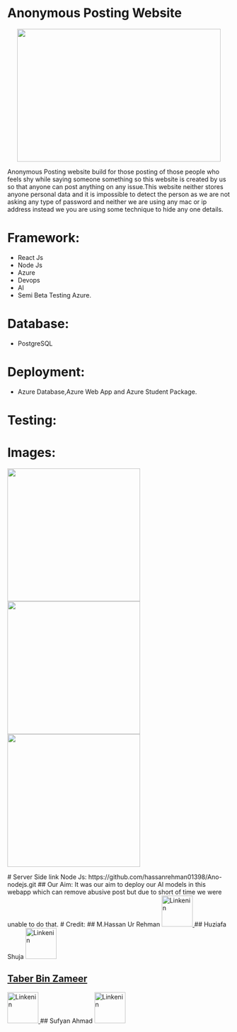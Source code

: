 # Anonymous Posting Website
<p align="center">
  <img width="460" height="300" src="https://user-images.githubusercontent.com/47937749/90986821-169a6780-e59f-11ea-9a28-d29a2bb290c4.jpg">
</p>
Anonymous Posting website build for those posting of those people who feels shy while saying someone something so this website is created by us so that anyone can post anything on any issue.This website neither stores anyone personal data and it is impossible to detect the person as we are not asking any type of password and neither we are using any mac or ip address instead we you are using some technique to hide any one details.

# Framework:
- React Js
- Node Js
- Azure
- Devops
- AI
- Semi Beta Testing Azure.

# Database:
- PostgreSQL

# Deployment:
- Azure Database,Azure Web App and Azure Student Package.
# Testing:

# Images:

<p float="left">
  <img src="https://user-images.githubusercontent.com/47937749/90986686-21a0c800-e59e-11ea-8184-8f1a46aefeec.PNG" width="300" />
  <img src="https://user-images.githubusercontent.com/47937749/90986688-22395e80-e59e-11ea-8899-9afaab0b183e.PNG" width="300" /> 
  <img src="https://user-images.githubusercontent.com/47937749/90986689-22d1f500-e59e-11ea-8273-0e52b17abd7b.PNG" width="300" />
  
  
</p>
# Server Side link Node Js:
https://github.com/hassanrehman01398/Ano-nodejs.git
## Our Aim:
It was our aim to deploy our AI models in this webapp which can remove abusive post but due to short of time we were unable to do that.
# Credit:
## M.Hassan Ur Rehman

<a href="https://www.linkedin.com/in/muhammad-hassan-ur-rehman-32118a13a//">
         <img alt="Linkenin" src="https://cdn2.iconfinder.com/data/icons/popular-social-media-flat/48/Popular_Social_Media-22-512.png"
         width=70" height="70">
      </a>
## Huziafa Shuja

<a href="https://www.linkedin.com/">
         <img alt="Linkenin" src="https://cdn2.iconfinder.com/data/icons/popular-social-media-flat/48/Popular_Social_Media-22-512.png"
         width=70" height="70">
         
 ## Taber Bin Zameer
                              
<a href="https://www.linkedin.com/">
         <img alt="Linkenin" src="https://cdn2.iconfinder.com/data/icons/popular-social-media-flat/48/Popular_Social_Media-22-512.png"
         width=70" height="70">
      </a>
## Sufyan Ahmad
                              
<a href="https://www.linkedin.com/">
         <img alt="Linkenin" src="https://cdn2.iconfinder.com/data/icons/popular-social-media-flat/48/Popular_Social_Media-22-512.png"
         width=70" height="70">
      </a>